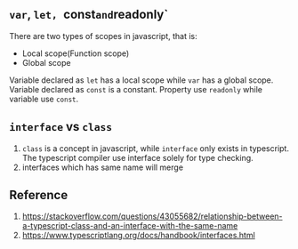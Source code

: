 ## `var`, `let, `const` and `readonly`
There are two types of scopes in javascript, that is:
* Local scope(Function scope)
* Global scope

Variable declared as `let` has a local scope while `var` has a global scope.
Variable declared as `const` is a constant.
Property use `readonly` while variable use `const`.


## `interface` vs `class`
1. `class` is a concept in javascript, while `interface` only exists in typescript. The typescript compiler use interface solely for type checking.
2. interfaces which has same name will merge

## Reference
1. https://stackoverflow.com/questions/43055682/relationship-between-a-typescript-class-and-an-interface-with-the-same-name
2. https://www.typescriptlang.org/docs/handbook/interfaces.html
